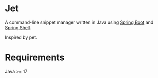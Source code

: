 # Jet

A command-line snippet manager written in Java using [Spring Boot](https://spring.io/projects/spring-boot) and [Spring Shell](https://spring.io/projects/spring-shell).

Inspired by pet.

# Requirements

Java >= 17
